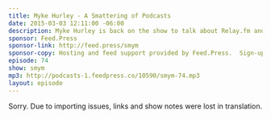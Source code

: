 ```yaml
---
title: Myke Hurley - A Smattering of Podcasts
date: 2015-03-03 12:11:00 -06:00
description: Myke Hurley is back on the show to talk about Relay.fm and the new version of Inquisitive he&rsquo;s recently launched that&rsquo;s telling the story behind app development on iOS.
sponsor: Feed.Press
sponsor-link: http://feed.press/smym
sponsor-copy: Hosting and feed support provided by Feed.Press.  Sign-up today and try FeedPress on a 14 day trial (no contracts or commitments). Use promo code "smym" during checkout to get 10% off your first year.
episode: 74
show: smym
mp3: http://podcasts-1.feedpress.co/10590/smym-74.mp3
layout: episode
---
```


Sorry. Due to importing issues, links and show notes were lost in translation.
